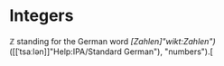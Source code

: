 # Integers
$\mathbb{Z}$ standing for the German word _[Zahlen]"wikt:Zahlen")_([[ˈtsaːlən]]"Help:IPA/Standard German"), "numbers").[
<!--stackedit_data:
eyJoaXN0b3J5IjpbLTk2MTIxMzE5XX0=
-->